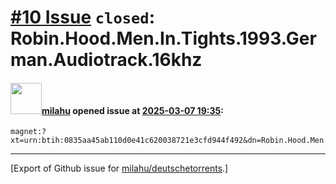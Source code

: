 # [\#10 Issue](https://github.com/milahu/deutschetorrents/issues/10) `closed`: Robin.Hood.Men.In.Tights.1993.German.Audiotrack.16khz

#### <img src="https://avatars.githubusercontent.com/u/12958815?v=4" width="50">[milahu](https://github.com/milahu) opened issue at [2025-03-07 19:35](https://github.com/milahu/deutschetorrents/issues/10):

    magnet:?xt=urn:btih:0835aa45ab110d0e41c620038721e3cfd944f492&dn=Robin.Hood.Men.In.Tights.1993.German.Audiotrack.16khz&tr=udp%3a%2f%2f45.9.60.30%3a6969%2fannounce&tr=udp%3a%2f%2f142.132.183.104%3a6969%2fannounce&tr=udp%3a%2f%2f185.216.179.62%3a25%2fannounce&tr=udp%3a%2f%2f93.158.213.92%3a1337%2fannounce&tr=udp%3a%2f%2f5.255.124.190%3a6969%2fannounce

------------------------------------------------------------------------

\[Export of Github issue for
[milahu/deutschetorrents](https://github.com/milahu/deutschetorrents).\]
